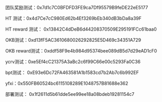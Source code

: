团队奖励测试：0x7d1c7C0BFDFD3FE9ca7Df95579B9feDE22eE5177

HT 测试：0x4d7Ce7cC980Ed62b4Ef3269bEb340dB3bDa8a39F

HT reward 测试： 0x13842C4dDeB6d44208370509E295191FCc61baa0

OKB测试：0xd13fF5AC3610680026292825E5D469c34351A729

OKB reward测试：0xddf58F9e4b984d95374bee089dB5d7d29eAD1cF0

ycrv测试：0xe5Ef4cC21375A3aBc2c6f99C66e00c5293Fa0C36

bpt测试： 0xE93e6Dc72FA463581A1b1583cd7b2Ab7c6b992EF

yfxi：0x550FB60524bc6115108289E1048757B81688e362

部署测试： 0x1f2611d5b61dde5ee99ee18a08bdeb19281154c7